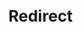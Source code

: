 ﻿---
layout: src/layouts/Redirect.astro
title: Redirect
redirect: /docs/tenants/tenant-deployment-faq
pubDate:  2023-01-01
navSearch: false
navSitemap: false
navMenu: false
---
